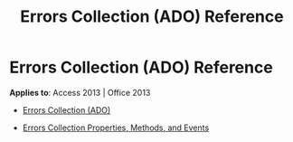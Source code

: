 ﻿---
title: Errors Collection (ADO) Reference
TOCTitle: Errors Collection (ADO)
ms:assetid: 08400de5-8113-4f53-a6ae-62010372f276
ms:mtpsurl: https://msdn.microsoft.com/library/JJ248823(v=office.15)
ms:contentKeyID: 48543094
ms.date: 09/18/2015
mtps_version: v=office.15
---

# Errors Collection (ADO) Reference


**Applies to**: Access 2013 | Office 2013



  - [Errors Collection (ADO)](errors-collection-ado.md)

  - [Errors Collection Properties, Methods, and Events](errors-collection-properties-methods-and-events.md)

